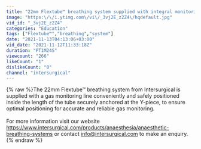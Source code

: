 ```yaml
---
title: "22mm Flextube™ breathing system supplied with integral monitoring line from Intersurgical"
image: "https:\/\/i.ytimg.com\/vi\/_3vj2E_z2Z4\/hqdefault.jpg"
vid_id: "_3vj2E_z2Z4"
categories: "Education"
tags: ["Flextube™","breathing","system"]
date: "2021-11-13T04:13:06+03:00"
vid_date: "2021-11-12T11:33:18Z"
duration: "PT1M24S"
viewcount: "266"
likeCount: "1"
dislikeCount: "0"
channel: "intersurgical"
---
```

{% raw %}The 22mm Flextube™ breathing system from Intersurgical is supplied with a gas monitoring line conveniently and safely positioned inside the length of the tube securely anchored at the Y-piece, to ensure optimal positioning for accurate and reliable gas monitoring.<br /><br />For more information visit our website <a rel="nofollow" target="blank" href="https://www.intersurgical.com/products/anaesthesia/anaesthetic-breathing-systems">https://www.intersurgical.com/products/anaesthesia/anaesthetic-breathing-systems</a> or contact info@intersurgical.com to make an enquiry.{% endraw %}
